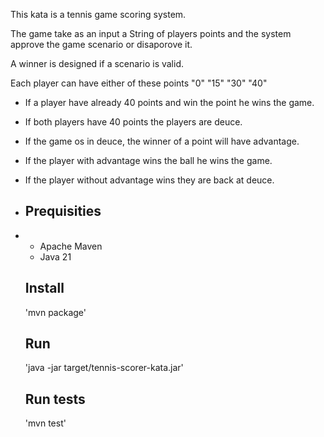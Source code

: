 This kata is a tennis game scoring system.

The game take as an input a String of players points and the system
approve the game scenario or disaporove it.

A winner is designed if a scenario is valid.

Each player can have either of these points "0" "15" "30" "40"
- If a player have already 40 points and win the point he wins the game.
- If both players have 40 points the players are deuce.
- If the game os in deuce, the winner of a point will have advantage.
- If the player with advantage wins the ball he wins the game.
- If the player without advantage wins they are back at deuce.

- ## Prequisities
- - Apache Maven
  - Java 21

  ## Install
  'mvn package'

  ## Run
  'java -jar target/tennis-scorer-kata.jar'

  ## Run tests
  'mvn test'
